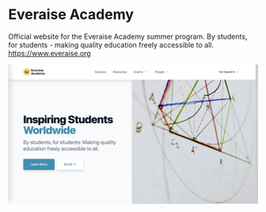 # Everaise Academy
Official website for the Everaise Academy summer program. By students, for students - making quality education freely accessible to all. https://www.everaise.org

![Everaise Banner](./banner.png)
